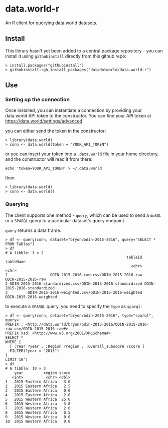 # data.world-r

An R client for querying data.world datasets.

## Install

This library hasn't yet been added to a central package repository -
you can install it using `githubinstall` directly from this github repo:

```
> install.packages("githubinstall")
> githubinstall::gh_install_packages("datadotworld/data.world-r")
```

## Use

### Setting up the connection

Once installed, you can instantiate a connection by providing your
data.world API token to the constructor.  You can find your API
token at https://data.world/settings/advanced

you can either send the token in the constructor:
```
> library(data.world)
> conn <- data.world(token = "YOUR_API_TOKEN")
```

or you can insert your token into a `.data.world` file in your home
directory, and the constructor will read it from there:

```
echo 'token=YOUR_API_TOKEN' > ~/.data.world
```
then
```
> library(data.world)
> conn <- data.world()
```

### Querying

The client supports one method - `query`, which can be used to send a
`dwSQL` or a `SPARQL` query to a particular dataset's query endpoint.

`query` returns a data frame.

```
> df <- query(conn, dataset="bryon/odin-2015-2016", query="SELECT * FROM Tables")
> df
# A tibble: 3 × 2
                                                      tableId                   tableName
                                                        <chr>                       <chr>
1                   ODIN-2015-2016-raw.csv/ODIN-2015-2016-raw          ODIN-2015-2016-raw
2 ODIN-2015-2016-standardized.csv/ODIN-2015-2016-standardized ODIN-2015-2016-standardized
3         ODIN-2015-2016-weighted.csv/ODIN-2015-2016-weighted     ODIN-2015-2016-weighted
```

to execute a `SPARQL` query, you need to specify the `type` as
`sparql`:
```
> df <- query(conn, dataset="bryon/odin-2015-2016", type="sparql", query='
PREFIX : <http://data.world/bryon/odin-2015-2016/ODIN-2015-2016-raw.csv/ODIN-2015-2016-raw#>
PREFIX xsd: <http://www.w3.org/2001/XMLSchema#>
SELECT *
WHERE {
  [ :Year ?year ; :Region ?region ; :Overall_subscore ?score ]
  FILTER(?year = "2015")
} 
LIMIT 10')
> df
# A tibble: 10 × 3
    year         region score
   <int>          <chr> <dbl>
1   2015 Eastern Africa   3.0
2   2015 Eastern Africa   2.5
3   2015 Eastern Africa   0.0
4   2015 Eastern Africa   2.0
5   2015 Western Africa  25.0
6   2015 Western Africa   3.0
7   2015 Western Africa   2.0
8   2015 Western Africa   0.5
9   2015 Western Africa   0.0
10  2015 Western Africa   0.0
```
